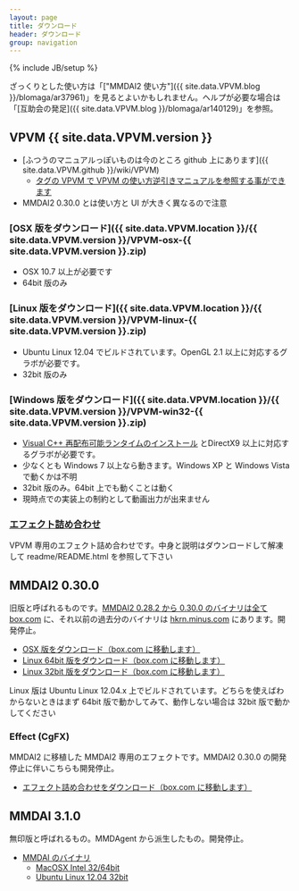 ```yaml
---
layout: page
title: ダウンロード
header: ダウンロード
group: navigation
---
```

{% include JB/setup %}

ざっくりとした使い方は「["MMDAI2 使い方"]({{ site.data.VPVM.blog }}/blomaga/ar37961)」を見るとよいかもしれません。ヘルプが必要な場合は「[互助会の発足]({{ site.data.VPVM.blog }}/blomaga/ar140129)」を参照。

VPVM {{ site.data.VPVM.version }}
-------------

 - [ふつうのマニュアルっぽいものは今のところ github 上にあります]({{ site.data.VPVM.github }}/wiki/VPVM)
   - [タグの VPVM で VPVM の使い方逆引きマニュアルを参照する事ができます](tags.html)
 - MMDAI2 0.30.0 とは使い方と UI が大きく異なるので注意

### [OSX 版をダウンロード]({{ site.data.VPVM.location }}/{{ site.data.VPVM.version }}/VPVM-osx-{{ site.data.VPVM.version }}.zip)

 - OSX 10\.7 以上が必要です
 - 64bit 版のみ

### [Linux 版をダウンロード]({{ site.data.VPVM.location }}/{{ site.data.VPVM.version }}/VPVM-linux-{{ site.data.VPVM.version }}.zip)

 - Ubuntu Linux 12.04 でビルドされています。OpenGL 2.1 以上に対応するグラボが必要です。
 - 32bit 版のみ

### [Windows 版をダウンロード]({{ site.data.VPVM.location }}/{{ site.data.VPVM.version }}/VPVM-win32-{{ site.data.VPVM.version }}.zip)

 - [Visual C++ 再配布可能ランタイムのインストール](http://www.microsoft.com/ja-jp/download/details.aspx?id=30679) とDirectX9 以上に対応するグラボが必要です。
 - 少なくとも Windows 7 以上なら動きます。Windows XP と Windows Vista で動くかは不明
 - 32bit 版のみ。64bit 上でも動くことは動く
 - 現時点での実装上の制約として動画出力が出来ません

### [エフェクト詰め合わせ](http://www8092ui.sakura.ne.jp/projects/VPVM/effects/VPVM-effect-package.zip)

VPVM 専用のエフェクト詰め合わせです。中身と説明はダウンロードして解凍して readme/README.html を参照して下さい

MMDAI2 0.30.0
-------------

旧版と呼ばれるものです。[MMDAI2 0.28.2 から 0.30.0 のバイナリは全て box.com](https://www.box.com/s/pgg34l2lhau3r0xm12u8) に、それ以前の過去分のバイナリは [hkrn.minus.com](http://hkrn.minus.com) にあります。開発停止。

 -  [OSX 版をダウンロード（box.com に移動します）](https://app.box.com/s/qnpigraeiq234ym5f2jz)
 -  [Linux 64bit 版をダウンロード（box.com に移動します）](https://app.box.com/s/bp3jcdnvb8j7cdvgrdzv)
 -  [Linux 32bit 版をダウンロード（box.com に移動します）](https://app.box.com/s/996wg5yred14n21g4tz4)

Linux 版は Ubuntu Linux 12.04.x 上でビルドされています。どちらを使えばわからないときはまず 64bit 版で動かしてみて、動作しない場合は 32bit 版で動かしてください

### Effect (CgFX)

MMDAI2 に移植した MMDAI2 専用のエフェクトです。MMDAI2 0.30.0 の開発停止に伴いこちらも開発停止。

 - [エフェクト詰め合わせをダウンロード（box.com に移動します）](https://app.box.com/s/76wzzvhxt1fwli3km8hd)

MMDAI 3.1.0
-----------

無印版と呼ばれるもの。MMDAgent から派生したもの。開発停止。

 - [MMDAI のバイナリ](https://app.box.com/s/a5w05gvvt884o4jwed6s)
   - [MacOSX Intel 32/64bit](https://app.box.com/s/26kyn33kv5uzynkt3p2v)
   - [Ubuntu Linux 12.04 32bit](https://app.box.com/s/26z2zb2qccynyzj91k3y)

